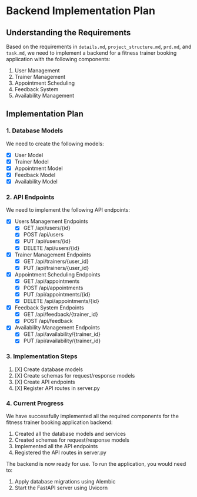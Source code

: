 # Backend Implementation Plan

## Understanding the Requirements
Based on the requirements in `details.md`, `project_structure.md`, `prd.md`, and `task.md`, we need to implement a backend for a fitness trainer booking application with the following components:

1. User Management
2. Trainer Management
3. Appointment Scheduling
4. Feedback System
5. Availability Management

## Implementation Plan

### 1. Database Models
We need to create the following models:
- [X] User Model
- [X] Trainer Model
- [X] Appointment Model
- [X] Feedback Model
- [X] Availability Model

### 2. API Endpoints
We need to implement the following API endpoints:
- [X] Users Management Endpoints
  - [X] GET /api/users/{id}
  - [X] POST /api/users
  - [X] PUT /api/users/{id}
  - [X] DELETE /api/users/{id}
- [X] Trainer Management Endpoints
  - [X] GET /api/trainers/{user_id}
  - [X] PUT /api/trainers/{user_id}
- [X] Appointment Scheduling Endpoints
  - [X] GET /api/appointments
  - [X] POST /api/appointments
  - [X] PUT /api/appointments/{id}
  - [X] DELETE /api/appointments/{id}
- [X] Feedback System Endpoints
  - [X] GET /api/feedback/{trainer_id}
  - [X] POST /api/feedback
- [X] Availability Management Endpoints
  - [X] GET /api/availability/{trainer_id}
  - [X] PUT /api/availability/{trainer_id}

### 3. Implementation Steps
1. [X] Create database models
2. [X] Create schemas for request/response models
3. [X] Create API endpoints
4. [X] Register API routes in server.py

### 4. Current Progress
We have successfully implemented all the required components for the fitness trainer booking application backend:
1. Created all the database models and services
2. Created schemas for request/response models
3. Implemented all the API endpoints
4. Registered the API routes in server.py

The backend is now ready for use. To run the application, you would need to:
1. Apply database migrations using Alembic
2. Start the FastAPI server using Uvicorn
